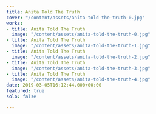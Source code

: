 ```yaml
---
title: Anita Told The Truth
cover: "/content/assets/anita-told-the-truth-0.jpg"
works:
- title: Anita Told The Truth
  image: "/content/assets/anita-told-the-truth-0.jpg"
- title: Anita Told The Truth
  image: "/content/assets/anita-told-the-truth-1.jpg"
- title: Anita Told The Truth
  image: "/content/assets/anita-told-the-truth-2.jpg"
- title: Anita Told The Truth
  image: "/content/assets/anita-told-the-truth-3.jpg"
- title: Anita Told The Truth
  image: "/content/assets/anita-told-the-truth-4.jpg"
date: 2019-03-05T16:12:44.000+00:00
featured: true
solo: false

---
```

